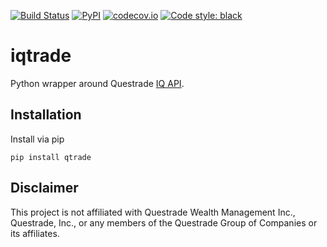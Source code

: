 [![Build Status](https://travis-ci.com/jpflouret/iqtrade.svg?branch=main)](https://travis-ci.com/jpflouret/iqtrade)
[![PyPI](https://img.shields.io/pypi/v/iqtrade)](https://pypi.org/project/iqtrade/)
[![codecov.io](https://codecov.io/github/jpflouret/iqtrade/coverage.svg?branch=main)](https://codecov.io/github/jpflouret/iqtrade)
[![Code style: black](https://img.shields.io/badge/code%20style-black-000000.svg)](https://github.com/psf/black)
# iqtrade

Python wrapper around Questrade [IQ API](https://www.questrade.com/api/documentation/getting-started).

## Installation

Install via pip

```
pip install qtrade
```

## Disclaimer

This project is not affiliated with Questrade Wealth Management Inc., Questrade,
Inc., or any members of the Questrade Group of Companies or its affiliates.
